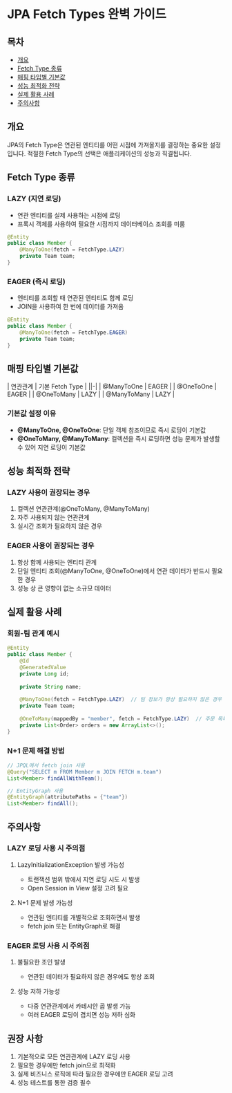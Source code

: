 # JPA Fetch Types 완벽 가이드

## 목차
- [개요](#개요)
- [Fetch Type 종류](#fetch-type-종류)
- [매핑 타입별 기본값](#매핑-타입별-기본값)
- [성능 최적화 전략](#성능-최적화-전략)
- [실제 활용 사례](#실제-활용-사례)
- [주의사항](#주의사항)

## 개요

JPA의 Fetch Type은 연관된 엔티티를 어떤 시점에 가져올지를 결정하는 중요한 설정입니다. 적절한 Fetch Type의 선택은 애플리케이션의 성능과 직결됩니다.

## Fetch Type 종류

### LAZY (지연 로딩)
- 연관 엔티티를 실제 사용하는 시점에 로딩
- 프록시 객체를 사용하여 필요한 시점까지 데이터베이스 조회를 미룸
```java
@Entity
public class Member {
    @ManyToOne(fetch = FetchType.LAZY)
    private Team team;
}
```

### EAGER (즉시 로딩)
- 엔티티를 조회할 때 연관된 엔티티도 함께 로딩
- JOIN을 사용하여 한 번에 데이터를 가져옴
```java
@Entity
public class Member {
    @ManyToOne(fetch = FetchType.EAGER)
    private Team team;
}
```

## 매핑 타입별 기본값

| 연관관계 | 기본 Fetch Type |
||-|
| @ManyToOne | EAGER |
| @OneToOne | EAGER |
| @OneToMany | LAZY |
| @ManyToMany | LAZY |

### 기본값 설정 이유
- **@ManyToOne, @OneToOne**: 단일 객체 참조이므로 즉시 로딩이 기본값
- **@OneToMany, @ManyToMany**: 컬렉션을 즉시 로딩하면 성능 문제가 발생할 수 있어 지연 로딩이 기본값

## 성능 최적화 전략

### LAZY 사용이 권장되는 경우
1. 컬렉션 연관관계(@OneToMany, @ManyToMany)
2. 자주 사용되지 않는 연관관계
3. 실시간 조회가 필요하지 않은 경우

### EAGER 사용이 권장되는 경우
1. 항상 함께 사용되는 엔티티 관계
2. 단일 엔티티 조회(@ManyToOne, @OneToOne)에서 연관 데이터가 반드시 필요한 경우
3. 성능 상 큰 영향이 없는 소규모 데이터

## 실제 활용 사례

### 회원-팀 관계 예시
```java
@Entity
public class Member {
    @Id
    @GeneratedValue
    private Long id;
    
    private String name;
    
    @ManyToOne(fetch = FetchType.LAZY)  // 팀 정보가 항상 필요하지 않은 경우
    private Team team;
    
    @OneToMany(mappedBy = "member", fetch = FetchType.LAZY)  // 주문 목록은 필요할 때만
    private List<Order> orders = new ArrayList<>();
}
```

### N+1 문제 해결 방법
```java
// JPQL에서 fetch join 사용
@Query("SELECT m FROM Member m JOIN FETCH m.team")
List<Member> findAllWithTeam();

// EntityGraph 사용
@EntityGraph(attributePaths = {"team"})
List<Member> findAll();
```

## 주의사항

### LAZY 로딩 사용 시 주의점
1. LazyInitializationException 발생 가능성
    - 트랜잭션 범위 밖에서 지연 로딩 시도 시 발생
    - Open Session in View 설정 고려 필요

2. N+1 문제 발생 가능성
    - 연관된 엔티티를 개별적으로 조회하면서 발생
    - fetch join 또는 EntityGraph로 해결

### EAGER 로딩 사용 시 주의점
1. 불필요한 조인 발생
    - 연관된 데이터가 필요하지 않은 경우에도 항상 조회

2. 성능 저하 가능성
    - 다중 연관관계에서 카테시안 곱 발생 가능
    - 여러 EAGER 로딩이 겹치면 성능 저하 심화

## 권장 사항

1. 기본적으로 모든 연관관계에 LAZY 로딩 사용
2. 필요한 경우에만 fetch join으로 최적화
3. 실제 비즈니스 로직에 따라 필요한 경우에만 EAGER 로딩 고려
4. 성능 테스트를 통한 검증 필수